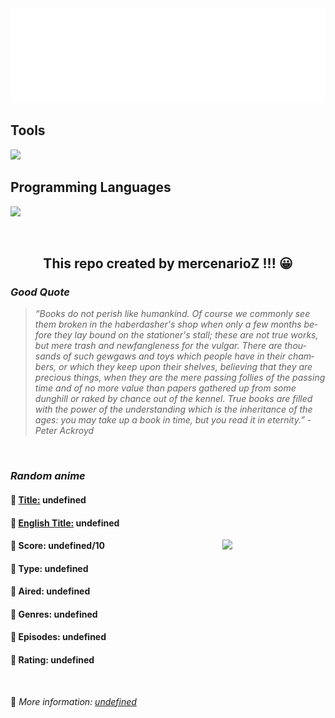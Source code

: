 
<img src="svg/nai.svg" />

<p>
  <h2>Tools</h2>
  <a href="https://skillicons.dev">
    <img src="https://skillicons.dev/icons?i=git,bash,vim,ubuntu,tensorflow,pytorch,docker,raspberrypi" />
  </a>

  <br />

  <h2>Programming Languages</h2>

  <a href="https://skillicons.dev">
    <img src="https://skillicons.dev/icons?i=python,c,cpp" />
  </a>
</p>

<br />

<h2 align="center">This repo created by mercenarioZ !!! 😀</h2>
<h3><i>Good Quote</i></h3>

<blockquote>
<i>
“Books do not per­ish like hu­mankind. Of course we com­mon­ly see them bro­ken in the hab­er­dash­er's shop when on­ly a few months be­fore they lay bound on the sta­tion­er's stall; these are not true works, but mere trash and new­fan­gle­ness for the vul­gar. There are thou­sands of such gew­gaws and toys which peo­ple have in their cham­bers, or which they keep up­on their shelves, be­liev­ing that they are pre­cious things, when they are the mere pass­ing fol­lies of the pass­ing time and of no more val­ue than pa­pers gath­ered up from some dunghill or raked by chance out of the ken­nel. True books are filled with the pow­er of the un­der­stand­ing which is the in­her­itance of the ages: you may take up a book in time, but you read it in eter­ni­ty.” - Peter Ackroyd
</i>
</blockquote>

<br />

<h3><i>Random anime</i></h3>

<h4>
  <strong>🥭 <u>Title:</u></strong> undefined
</h4>

<h4>🌿 <u>English Title:</u> undefined</h4>

<img align="right" width="165" src=undefined />

<h4>🌱 Score: undefined/10</h4>

<h4>🌲 Type: undefined</h4>

<h4>🌴 Aired: undefined</h4>

<h4>🌵 Genres: undefined</h4>

<h4>🥑 Episodes: undefined</h4>

<h4>🍏 Rating: undefined</h4>

<br />

🍂 *More information: [undefined](undefined)*
    